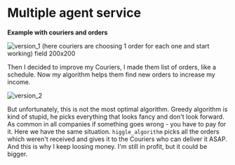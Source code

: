 # **Multiple agent service**

**Example with couriers and orders**

![version_1](https://github.com/rodion02/Multiple_Agent_Systems/blob/main/example.gif)
(here couriers are choosing 1 order for each one and start working)
field 200x200

Then I decided to improve my Couriers, I made them list of orders, like a schedule.
Now my algorithm helps them find new orders to increase my income.

![version_2](https://github.com/rodion02/Multiple_Agent_Systems/blob/main/example2.gif)

But unfortunately, this is not the most optimal algorithm. 
Greedy algorithm is kind of stupid, he picks everything that looks fancy and don't look forward. 
As common in all companies if something goes wrong - you have to pay for it. Here we have the same situation.
``higgle_algorithm`` picks all the orders which weren't received and gives it to the Couriers who can deliver it ASAP.
And this is why I keep loosing money. I'm still in profit, but it could be bigger.
